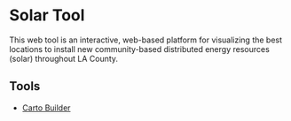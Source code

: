 # Solar Tool

This web tool is an interactive, web-based platform for visualizing the best locations to install new community-based distributed energy resources (solar) throughout LA County.

## Tools

- [Carto Builder](https://carto.com/builder/)
